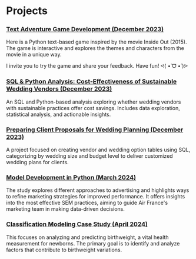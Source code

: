 # Projects


### [Text Adventure Game Development (December 2023)](https://kbatin.github.io/Inside-Out-Game/)
Here is a Python text-based game inspired by the movie Inside Out (2015). The game is interactive and explores the themes and characters from the movie in a unique way.

I invite you to try the game and share your feedback. Have fun! ᕙ(  •̀ ᗜ •́  )ᕗ


### [SQL & Python Analysis: Cost-Effectiveness of Sustainable Wedding Vendors (December 2023)](https://kbatin.github.io/Sustainability-in-Weddings/)
An SQL and Python-based analysis exploring whether wedding vendors with sustainable practices offer cost savings. Includes data exploration, statistical analysis, and actionable insights.


### [Preparing Client Proposals for Wedding Planning (December 2023)](https://kbatin.github.io/SQL-based-Wedding-Planning/)
A project focused on creating vendor and wedding option tables using SQL, categorizing by wedding size and budget level to deliver customized wedding plans for clients.


### [Model Development in Python (March 2024)](https://kbatin.github.io/Air-France-SEM-campaigns/)
The study explores different approaches to advertising and highlights ways to refine marketing strategies for improved performance. It offers insights into the most effective SEM practices, aiming to guide Air France's marketing team in making data-driven decisions.


### [Classification Modeling Case Study (April 2024)](https://kbatin.github.io/Classification-Modeling-Case-Study/)
This focuses on analyzing and predicting birthweight, a vital health measurement for newborns. The primary goal is to identify and analyze factors that contribute to birthweight variations. 




